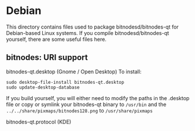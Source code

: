 
Debian
====================
This directory contains files used to package bitnodesd/bitnodes-qt
for Debian-based Linux systems. If you compile bitnodesd/bitnodes-qt yourself, there are some useful files here.

## bitnodes: URI support ##


bitnodes-qt.desktop  (Gnome / Open Desktop)
To install:

	sudo desktop-file-install bitnodes-qt.desktop
	sudo update-desktop-database

If you build yourself, you will either need to modify the paths in
the .desktop file or copy or symlink your bitnodes-qt binary to `/usr/bin`
and the `../../share/pixmaps/bitnodes128.png` to `/usr/share/pixmaps`

bitnodes-qt.protocol (KDE)

